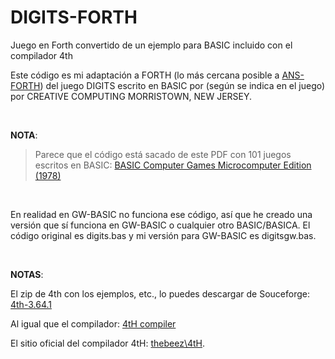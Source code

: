 # DIGITS-FORTH
Juego en Forth convertido de un ejemplo para BASIC incluido con el compilador 4th

Este código es mi adaptación a FORTH (lo más cercana posible a [ANS-FORTH](http://www.forth.org/ansforth/ansforth.html)) del juego DIGITS escrito en BASIC por (según se indica en el juego) por CREATIVE COMPUTING  MORRISTOWN, NEW JERSEY.

<br>

**NOTA**:
> Parece que el código está sacado de este PDF con 101 juegos escritos en BASIC: [BASIC Computer Games Microcomputer Edition (1978)](https://annarchive.com/files/Basic_Computer_Games_Microcomputer_Edition.pdf)

<br>

En realidad en GW-BASIC no funciona ese código, así que he creado una versión que sí funciona en GW-BASIC o cualquier otro BASIC/BASICA.
El código original es digits.bas y mi versión para GW-BASIC es digitsgw.bas.

<br>

**NOTAS**:

El zip de 4th con los ejemplos, etc., lo puedes descargar de Souceforge: [4th-3.64.1](https://sourceforge.net/projects/forth-4th/files/4th-3.64.1/)

Al igual que el compilador: [4tH compiler](https://sourceforge.net/projects/forth-4th/)

El sitio oficial del compilador 4tH: [thebeez\4tH](https://thebeez.home.xs4all.nl/4tH/).


